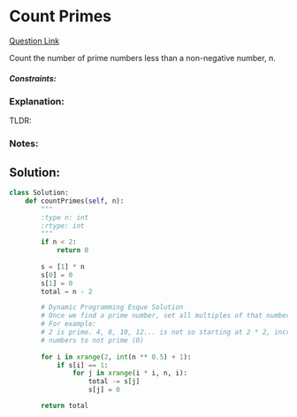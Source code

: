 # Count Primes  

[Question Link](https://leetcode.com/problems/count-primes/)  

Count the number of prime numbers less than a non-negative number, n.  

##### Constraints:

### Explanation:
TLDR: 

### Notes:


## Solution:
```Python
class Solution:
    def countPrimes(self, n):
        """
        :type n: int
        :rtype: int
        """
        if n < 2:
            return 0
        
        s = [1] * n
        s[0] = 0
        s[1] = 0
        total = n - 2

		# Dynamic Programming Esque Solution
		# Once we find a prime number, set all multiples of that number to be not prime
		# For example:
		# 2 is prime. 4, 8, 10, 12... is not so starting at 2 * 2, incrementing by 2, set all those 
		# numbers to not prime (0)
        
        for i in xrange(2, int(n ** 0.5) + 1):
            if s[i] == 1:
                for j in xrange(i * i, n, i):
                    total -= s[j]
                    s[j] = 0

        return total
```